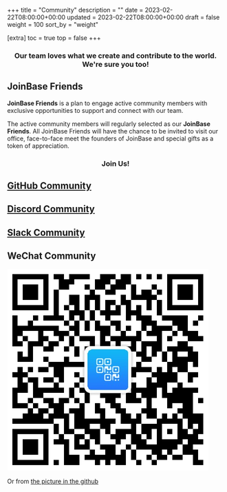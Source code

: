 +++
title = "Community"
description = ""
date = 2023-02-22T08:00:00+00:00
updated = 2023-02-22T08:00:00+00:00
draft = false
weight = 100
sort_by = "weight"

[extra]
toc = true
top = false
+++

<div style="text-align:center"><h3>Our team loves what we create and contribute to the world. We're sure you too!</h3></div>

## JoinBase Friends

**JoinBase Friends** is a plan to engage active community members with exclusive opportunities to support and connect with our team.

The active community members will regularly selected as our **JoinBase Friends**. All JoinBase Friends will have the chance to be invited to visit our office, face-to-face meet the founders of JoinBase and special gifts as a token of appreciation.

<div style="text-align:center"><h3>Join Us!</h3></div>

## <i class="las la-hand-point-right"></i> [GitHub Community](https://github.com/open-joinbase/joinbase)

## <i class="las la-hand-point-right"></i> [Discord Community](https://discord.com/invite/sqX6vfnURj)

## <i class="las la-hand-point-right"></i> [Slack Community](https://join.slack.com/t/joinbaseworkspace/shared_invite/zt-1bizmnl2c-HaXl93gZ5Hnm_ukDAotZzg)

## <i class="las la-hand-point-right"></i> WeChat Community

![WeChat Community](/imgs/joinbase_wetchat_group.png)

Or from [the picture in the github](https://github.com/open-joinbase/JoinBase/blob/main/community/wechat.md)

